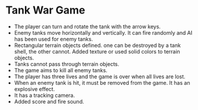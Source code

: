 # Tank War Game
- The player can turn and rotate the tank with the arrow keys.
- Enemy tanks move horizontally and vertically. It can fire randomly and AI has been used for enemy tanks.
- Rectangular terrain objects defined. one can be destroyed by a tank shell, the other cannot. Added texture or used solid colors to terrain objects.
- Tanks cannot pass through terrain objects.
- The game aims to kill all enemy tanks.
- The player has three lives and the game is over when all lives are lost.
- When an enemy tank is hit, it must be removed from the game. It has an explosive effect.
- It has a tracking camera.
- Added score and fire sound.

